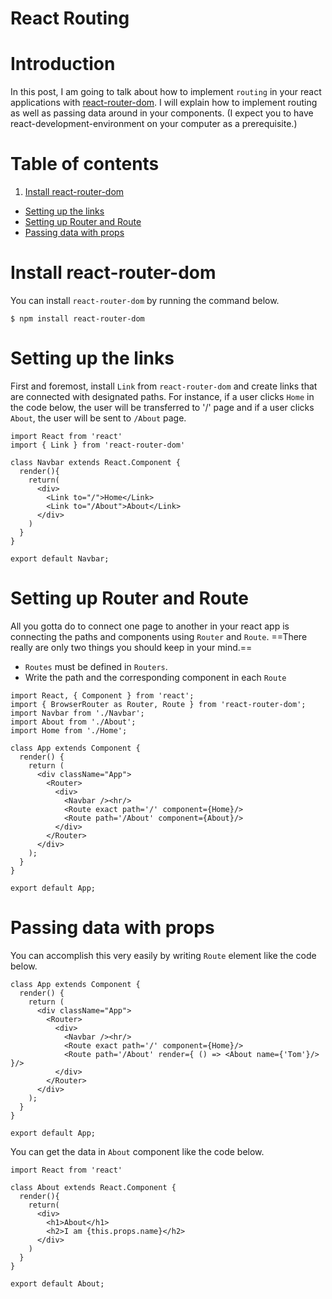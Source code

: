 # React Routing

# Introduction
In this post, I am going to talk about how to implement `routing` in your react applications with [react-router-dom](https://www.npmjs.com/package/react-router-dom).  I will explain how to implement routing as well as passing data around in your components. (I expect you to have react-development-environment on your computer as a prerequisite.)

# Table of contents
1.  [Install react-router-dom](#install-react-router-dom)
- [Setting up the links](#setting-up-the-links)
- [Setting up Router and Route](#setting-up-router-and-route)
- [Passing data with props](#passing-data-with-props)

# Install react-router-dom
 You can install `react-router-dom` by running the command below.

```console
$ npm install react-router-dom
```

# Setting up the links
 First and foremost, install `Link` from `react-router-dom` and create links that are connected with designated paths.
 For instance, if a user clicks `Home` in the code below, the user will be transferred to '/' page and if a user clicks `About`, the user will be sent to `/About` page.

```JS
import React from 'react'
import { Link } from 'react-router-dom'

class Navbar extends React.Component {
  render(){
    return(
      <div>
        <Link to="/">Home</Link>
        <Link to="/About">About</Link>
      </div>
    )
  }
}

export default Navbar;
```

# Setting up Router and Route
 All you gotta do to connect one page to another in your react app is connecting the paths and components using `Router` and `Route`.
==There really are only two things you should keep in your mind.==

- `Routes` must be defined in `Routers`.
- Write the path and the corresponding component in each `Route`

```JS
import React, { Component } from 'react';
import { BrowserRouter as Router, Route } from 'react-router-dom';
import Navbar from './Navbar';
import About from './About';
import Home from './Home';

class App extends Component {
  render() {
    return (
      <div className="App">
        <Router>
          <div>
            <Navbar /><hr/>
            <Route exact path='/' component={Home}/>
            <Route path='/About' component={About}/>
          </div>
        </Router>
      </div>
    );
  }
}

export default App;
```

# Passing data with props
 You can accomplish this very easily by writing `Route` element like the code below.

```JS
class App extends Component {
  render() {
    return (
      <div className="App">
        <Router>
          <div>
            <Navbar /><hr/>
            <Route exact path='/' component={Home}/>
            <Route path='/About' render={ () => <About name={'Tom'}/> }/>
          </div>
        </Router>
      </div>
    );
  }
}

export default App;
```
 You can get the data in `About` component like the code below.

```JS
import React from 'react'

class About extends React.Component {
  render(){
    return(
      <div>
        <h1>About</h1>
        <h2>I am {this.props.name}</h2>
      </div>
    )
  }
}

export default About;
```
